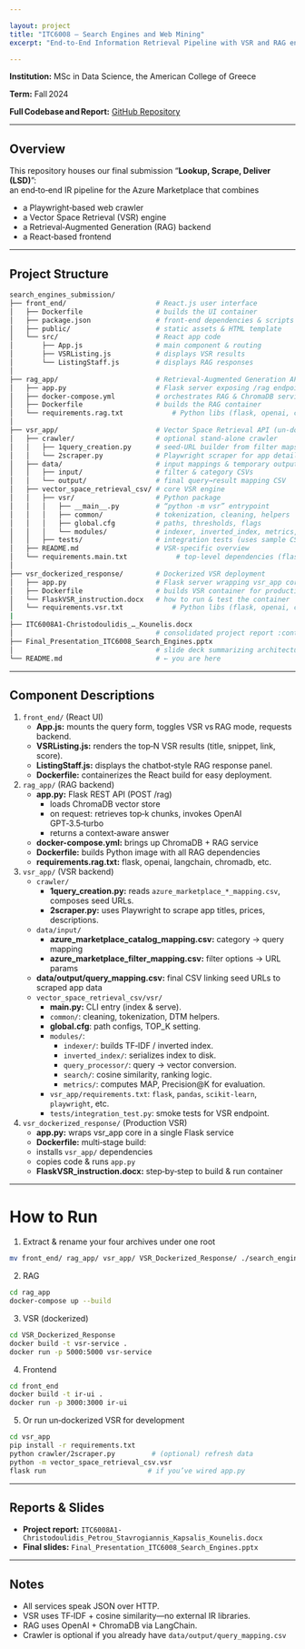 ```yaml
---

layout: project
title: "ITC6008 – Search Engines and Web Mining"
excerpt: "End-to-End Information Retrieval Pipeline with VSR and RAG engines"

---
```


**Institution:** MSc in Data Science, the American College of Greece

**Term:** Fall 2024  

**Full Codebase and Report:** [GitHub Repository](https://github.com/C-Kapsalis/ITC6008---Search-Engines-and-Web-Mining)

---


## Overview  

This repository houses our final submission “**Lookup, Scrape, Deliver (LSD)**”:  
an end‑to‑end IR pipeline for the Azure Marketplace that combines  
- a Playwright‑based web crawler  
- a Vector Space Retrieval (VSR) engine  
- a Retrieval‑Augmented Generation (RAG) backend  
- a React‑based frontend  

---


## Project Structure

```bash
search_engines_submission/
├── front_end/                      # React.js user interface
│   ├── Dockerfile                  # builds the UI container
│   ├── package.json                # front‑end dependencies & scripts
│   ├── public/                     # static assets & HTML template
│   └── src/                        # React app code
│       ├── App.js                  # main component & routing
│       ├── VSRListing.js           # displays VSR results
│       └── ListingStaff.js         # displays RAG responses
│
├── rag_app/                        # Retrieval‑Augmented Generation API
│   ├── app.py                      # Flask server exposing /rag endpoint
│   ├── docker-compose.yml          # orchestrates RAG & ChromaDB services
│   ├── Dockerfile                  # builds the RAG container
│   └── requirements.rag.txt            # Python libs (flask, openai, chromadb, langchain)
│
├── vsr_app/                        # Vector Space Retrieval API (un‑dockerized)
│   ├── crawler/                    # optional stand‑alone crawler
│   │   ├── 1query_creation.py      # seed‑URL builder from filter maps
│   │   └── 2scraper.py             # Playwright scraper for app details
│   ├── data/                       # input mappings & temporary outputs
│   │   ├── input/                  # filter & category CSVs
│   │   └── output/                 # final query→result mapping CSV
│   ├── vector_space_retrieval_csv/ # core VSR engine
│   │   ├── vsr/                    # Python package
│   │   │   ├── __main__.py         # “python -m vsr” entrypoint
│   │   │   ├── common/             # tokenization, cleaning, helpers
│   │   │   ├── global.cfg          # paths, thresholds, flags
│   │   │   └── modules/            # indexer, inverted_index, metrics, search, query_processor
│   │   ├── tests/                  # integration tests (uses sample CSVs)
│   ├── README.md                   # VSR‑specific overview
│   └── requirements.main.txt            # top‑level dependencies (flask, vsr engine)
│
├── vsr_dockerized_response/        # Dockerized VSR deployment
│   ├── app.py                      # Flask server wrapping vsr_app core
│   ├── Dockerfile                  # builds VSR container for production
│   └── FlaskVSR_instruction.docx   # how to run & test the container
│   └── requirements.vsr.txt            # Python libs (flask, openai, chromadb, langchain)
|
├── ITC6008A1-Christodoulidis_…_Kounelis.docx  
│                                   # consolidated project report :contentReference[oaicite:3]{index=3}
├── Final_Presentation_ITC6008_Search_Engines.pptx  
│                                   # slide deck summarizing architecture & results
└── README.md                       # ← you are here
```

---


## Component Descriptions

1. `front_end/` (React UI)
	- **App.js:** mounts the query form, toggles VSR vs RAG mode, requests backend.
	- **VSRListing.js:** renders the top‑N VSR results (title, snippet, link, score).
	- **ListingStaff.js:** displays the chatbot‑style RAG response panel.
	- **Dockerfile:** containerizes the React build for easy deployment.
2. `rag_app/` (RAG backend)
	- **app.py:** Flask REST API (POST /rag)
		- loads ChromaDB vector store
		- on request: retrieves top‑k chunks, invokes OpenAI GPT‑3.5‑turbo
		- returns a context‑aware answer
	- **docker-compose.yml:** brings up ChromaDB + RAG service
	- **Dockerfile:** builds Python image with all RAG dependencies
	- **requirements.rag.txt:** flask, openai, langchain, chromadb, etc.
3. `vsr_app/` (VSR backend)
	- `crawler/`
		- **1query_creation.py:** reads `azure_marketplace_*_mapping.csv`, composes seed URLs.
		- **2scraper.py:** uses Playwright to scrape app titles, prices, descriptions.
	- `data/input/`
		- **azure_marketplace_catalog_mapping.csv:** category → query mapping
		- **azure_marketplace_filter_mapping.csv:** filter options → URL params
	- **data/output/query_mapping.csv:** final CSV linking seed URLs to scraped app data
	- `vector_space_retrieval_csv/vsr/`
		- **__main__.py:** CLI entry (index & serve).
		- `common/`: cleaning, tokenization, DTM helpers.
		- **global.cfg**: path configs, TOP_K setting.
		- `modules/`:
			- `indexer/`: builds TF‑IDF / inverted index.
			- `inverted_index/`: serializes index to disk.
			- `query_processor/`: query → vector conversion.
			- `search/`: cosine similarity, ranking logic.
			- `metrics/`: computes MAP, Precision@K for evaluation.
		- `vsr_app/requirements.txt`: `flask`, `pandas`, `scikit-learn`, `playwright`, etc.
		- `tests/integration_test.py`: smoke tests for VSR endpoint.
4. `vsr_dockerized_response/` (Production VSR)
	- **app.py:** wraps vsr_app core in a single Flask service
	- **Dockerfile:** multi‑stage build:
	- installs `vsr_app/` dependencies
	- copies code & runs `app.py`
	- **FlaskVSR_instruction.docx:** step‑by‑step to build & run container

---


# How to Run

1. Extract & rename your four archives under one root
```bash
mv front_end/ rag_app/ vsr_app/ VSR_Dockerized_Response/ ./search_engines_submission/
```
2. RAG
```bash
cd rag_app
docker-compose up --build
```
3. VSR (dockerized)
```bash
cd VSR_Dockerized_Response
docker build -t vsr-service .
docker run -p 5000:5000 vsr-service
```
4. Frontend
```bash
cd front_end
docker build -t ir-ui .
docker run -p 3000:3000 ir-ui
```
5. Or run un‑dockerized VSR for development
```bash
cd vsr_app
pip install -r requirements.txt
python crawler/2scraper.py         # (optional) refresh data
python -m vector_space_retrieval_csv.vsr
flask run                         # if you’ve wired app.py
```

---


## Reports & Slides

- **Project report:** `ITC6008A1-Christodoulidis_Petrou_Stavrogiannis_Kapsalis_Kounelis.docx`
- **Final slides:** `Final_Presentation_ITC6008_Search_Engines.pptx`

---


## Notes

- All services speak JSON over HTTP.
- VSR uses TF‑IDF + cosine similarity—no external IR libraries.
- RAG uses OpenAI + ChromaDB via LangChain.
- Crawler is optional if you already have `data/output/query_mapping.csv`
